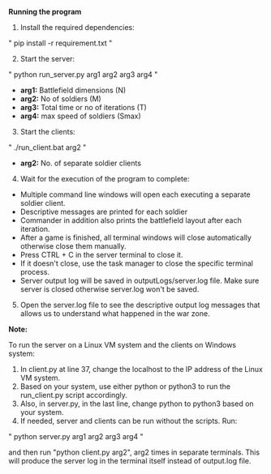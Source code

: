 **Running the program**

1. Install the required dependencies:

"
pip install -r requirement.txt
"

2. Start the server:

"
python run_server.py arg1 arg2 arg3 arg4
"

* **arg1:** Battlefield dimensions (N)
* **arg2:** No of soldiers (M)
* **arg3:** Total time or no of iterations (T)
* **arg4:** max speed of soldiers (Smax)

3. Start the clients:

"
./run_client.bat arg2
"

* **arg2:** No. of separate soldier clients

4. Wait for the execution of the program to complete:

* Multiple command line windows will open each executing a separate soldier client.
* Descriptive messages are printed for each soldier
* Commander in addition also prints the battlefield layout after each iteration.
* After a game is finished, all terminal windows will close automatically otherwise close them manually.
* Press CTRL + C in the server terminal to close it.
* If it doesn't close, use the task manager to close the specific terminal process.
* Server output log will be saved in outputLogs/server.log file. Make sure server is closed otherwise server.log won't be saved.

5. Open the server.log file to see the descriptive output log messages that allows us to understand what happened in the war zone.

**Note:**

To run the server on a Linux VM system and the clients on Windows system:

1. In client.py at line 37, change the localhost to the IP address of the Linux VM system.
2. Based on your system, use either python or python3 to run the run_client.py script accordingly.
3. Also, in server.py, in the last line, change python to python3 based on your system.
4. If needed, server and clients can be run without the scripts. Run:

"
python server.py arg1 arg2 arg3 arg4
"

and then run "python client.py arg2", arg2 times in separate terminals. This will produce the server log in the terminal itself instead of output.log file.
